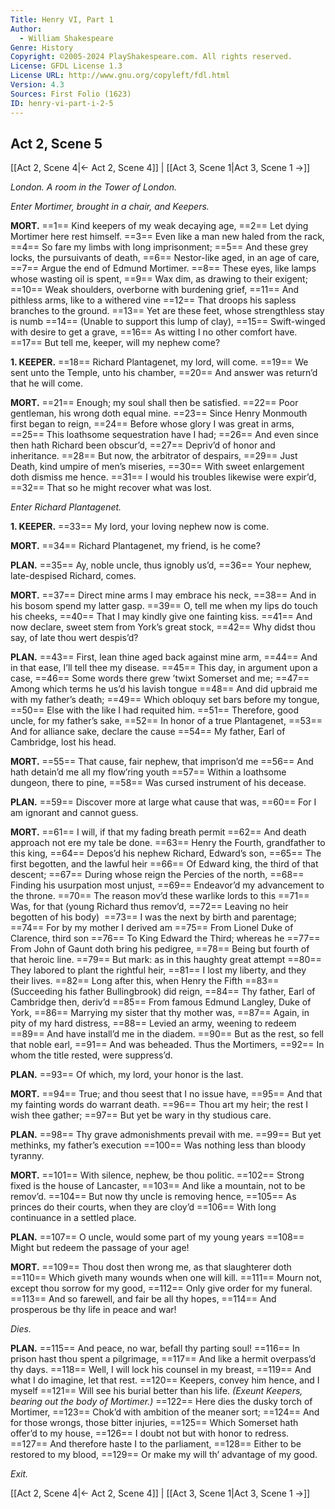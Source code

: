 ```yaml
---
Title: Henry VI, Part 1
Author: 
  - William Shakespeare
Genre: History
Copyright: ©2005-2024 PlayShakespeare.com. All rights reserved.
License: GFDL License 1.3
License URL: http://www.gnu.org/copyleft/fdl.html
Version: 4.3
Sources: First Folio (1623)
ID: henry-vi-part-i-2-5
---
```


## Act 2, Scene 5
[[Act 2, Scene 4|← Act 2, Scene 4]] | [[Act 3, Scene 1|Act 3, Scene 1 →]]

*London. A room in the Tower of London.*

*Enter Mortimer, brought in a chair, and Keepers.*

**MORT.**
==1== Kind keepers of my weak decaying age,
==2== Let dying Mortimer here rest himself.
==3== Even like a man new haled from the rack,
==4== So fare my limbs with long imprisonment;
==5== And these grey locks, the pursuivants of death,
==6== Nestor-like aged, in an age of care,
==7== Argue the end of Edmund Mortimer.
==8== These eyes, like lamps whose wasting oil is spent,
==9== Wax dim, as drawing to their exigent;
==10== Weak shoulders, overborne with burdening grief,
==11== And pithless arms, like to a withered vine
==12== That droops his sapless branches to the ground.
==13== Yet are these feet, whose strengthless stay is numb
==14== (Unable to support this lump of clay),
==15== Swift-winged with desire to get a grave,
==16== As witting I no other comfort have.
==17== But tell me, keeper, will my nephew come?

**1. KEEPER.**
==18== Richard Plantagenet, my lord, will come.
==19== We sent unto the Temple, unto his chamber,
==20== And answer was return’d that he will come.

**MORT.**
==21== Enough; my soul shall then be satisfied.
==22== Poor gentleman, his wrong doth equal mine.
==23== Since Henry Monmouth first began to reign,
==24== Before whose glory I was great in arms,
==25== This loathsome sequestration have I had;
==26== And even since then hath Richard been obscur’d,
==27== Depriv’d of honor and inheritance.
==28== But now, the arbitrator of despairs,
==29== Just Death, kind umpire of men’s miseries,
==30== With sweet enlargement doth dismiss me hence.
==31== I would his troubles likewise were expir’d,
==32== That so he might recover what was lost.

*Enter Richard Plantagenet.*

**1. KEEPER.**
==33== My lord, your loving nephew now is come.

**MORT.**
==34== Richard Plantagenet, my friend, is he come?

**PLAN.**
==35== Ay, noble uncle, thus ignobly us’d,
==36== Your nephew, late-despised Richard, comes.

**MORT.**
==37== Direct mine arms I may embrace his neck,
==38== And in his bosom spend my latter gasp.
==39== O, tell me when my lips do touch his cheeks,
==40== That I may kindly give one fainting kiss.
==41== And now declare, sweet stem from York’s great stock,
==42== Why didst thou say, of late thou wert despis’d?

**PLAN.**
==43== First, lean thine aged back against mine arm,
==44== And in that ease, I’ll tell thee my disease.
==45== This day, in argument upon a case,
==46== Some words there grew ’twixt Somerset and me;
==47== Among which terms he us’d his lavish tongue
==48== And did upbraid me with my father’s death;
==49== Which obloquy set bars before my tongue,
==50== Else with the like I had requited him.
==51== Therefore, good uncle, for my father’s sake,
==52== In honor of a true Plantagenet,
==53== And for alliance sake, declare the cause
==54== My father, Earl of Cambridge, lost his head.

**MORT.**
==55== That cause, fair nephew, that imprison’d me
==56== And hath detain’d me all my flow’ring youth
==57== Within a loathsome dungeon, there to pine,
==58== Was cursed instrument of his decease.

**PLAN.**
==59== Discover more at large what cause that was,
==60== For I am ignorant and cannot guess.

**MORT.**
==61== I will, if that my fading breath permit
==62== And death approach not ere my tale be done.
==63== Henry the Fourth, grandfather to this king,
==64== Depos’d his nephew Richard, Edward’s son,
==65== The first begotten, and the lawful heir
==66== Of Edward king, the third of that descent;
==67== During whose reign the Percies of the north,
==68== Finding his usurpation most unjust,
==69== Endeavor’d my advancement to the throne.
==70== The reason mov’d these warlike lords to this
==71== Was, for that (young Richard thus remov’d,
==72== Leaving no heir begotten of his body) 
==73== I was the next by birth and parentage;
==74== For by my mother I derived am
==75== From Lionel Duke of Clarence, third son
==76== To King Edward the Third; whereas he
==77== From John of Gaunt doth bring his pedigree,
==78== Being but fourth of that heroic line.
==79== But mark: as in this haughty great attempt
==80== They labored to plant the rightful heir,
==81== I lost my liberty, and they their lives.
==82== Long after this, when Henry the Fifth
==83== (Succeeding his father Bullingbrook) did reign,
==84== Thy father, Earl of Cambridge then, deriv’d
==85== From famous Edmund Langley, Duke of York,
==86== Marrying my sister that thy mother was,
==87== Again, in pity of my hard distress,
==88== Levied an army, weening to redeem
==89== And have install’d me in the diadem.
==90== But as the rest, so fell that noble earl,
==91== And was beheaded. Thus the Mortimers,
==92== In whom the title rested, were suppress’d.

**PLAN.**
==93== Of which, my lord, your honor is the last.

**MORT.**
==94== True; and thou seest that I no issue have,
==95== And that my fainting words do warrant death.
==96== Thou art my heir; the rest I wish thee gather;
==97== But yet be wary in thy studious care.

**PLAN.**
==98== Thy grave admonishments prevail with me.
==99== But yet methinks, my father’s execution
==100== Was nothing less than bloody tyranny.

**MORT.**
==101== With silence, nephew, be thou politic.
==102== Strong fixed is the house of Lancaster,
==103== And like a mountain, not to be remov’d.
==104== But now thy uncle is removing hence,
==105== As princes do their courts, when they are cloy’d
==106== With long continuance in a settled place.

**PLAN.**
==107== O uncle, would some part of my young years
==108== Might but redeem the passage of your age!

**MORT.**
==109== Thou dost then wrong me, as that slaughterer doth
==110== Which giveth many wounds when one will kill.
==111== Mourn not, except thou sorrow for my good,
==112== Only give order for my funeral.
==113== And so farewell, and fair be all thy hopes,
==114== And prosperous be thy life in peace and war!

*Dies.*

**PLAN.**
==115== And peace, no war, befall thy parting soul!
==116== In prison hast thou spent a pilgrimage,
==117== And like a hermit overpass’d thy days.
==118== Well, I will lock his counsel in my breast,
==119== And what I do imagine, let that rest.
==120== Keepers, convey him hence, and I myself
==121== Will see his burial better than his life.
*(Exeunt Keepers, bearing out the body of Mortimer.)*
==122== Here dies the dusky torch of Mortimer,
==123== Chok’d with ambition of the meaner sort;
==124== And for those wrongs, those bitter injuries,
==125== Which Somerset hath offer’d to my house,
==126== I doubt not but with honor to redress.
==127== And therefore haste I to the parliament,
==128== Either to be restored to my blood,
==129== Or make my will th’ advantage of my good.

*Exit.*

[[Act 2, Scene 4|← Act 2, Scene 4]] | [[Act 3, Scene 1|Act 3, Scene 1 →]]
